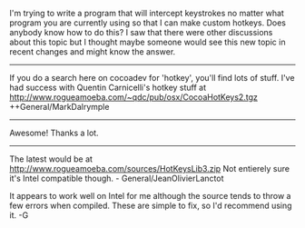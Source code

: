 I'm trying to write a program that will intercept keystrokes no matter what program you are currently using so that I can make custom hotkeys. Does anybody know how to do this? I saw that there were other discussions about this topic but I thought maybe someone would see this new topic in recent changes and might know the answer.

----

If you do a search here on cocoadev for 'hotkey', you'll find lots of stuff.  I've had success with 
Quentin Carnicelli's hotkey stuff at http://www.rogueamoeba.com/~qdc/pub/osx/CocoaHotKeys2.tgz  ++General/MarkDalrymple

----
Awesome! Thanks a lot.

----

The latest would be at http://www.rogueamoeba.com/sources/HotKeysLib3.zip
Not entierely sure it's Intel compatible though. - General/JeanOlivierLanctot

It appears to work well on Intel for me although the source tends to throw a few errors when compiled.  These are simple to fix, so I'd recommend using it. -G